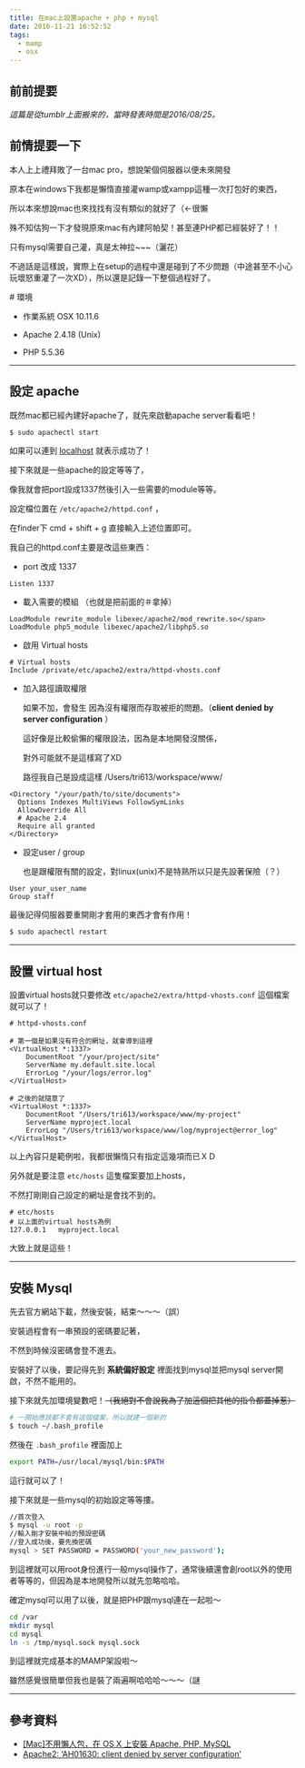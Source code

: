 ```yaml
---
title: 在mac上設置apache + php + mysql
date: 2016-11-21 16:52:52
tags: 
  - mamp
  - osx
---
```


## 前前提要

*這篇是從tumblr上面搬來的，當時發表時間是2016/08/25。*

## 前情提要一下

本人上上禮拜敗了一台mac pro，想說架個伺服器以便未來開發 

原本在windows下我都是懶惰直接灌wamp或xampp這種一次打包好的東西， 

所以本來想說mac也來找找有沒有類似的就好了（←很懶 

殊不知估狗一下才發現原來mac有內建阿帕契！甚至連PHP都已經裝好了！！ 

只有mysql需要自己灌，真是太神拉~~~（灑花）

不過話是這樣說，實際上在setup的過程中還是碰到了不少問題（中途甚至不小心玩壞怒重灌了一次XD），所以還是記錄一下整個過程好了。

\# 環境　 

- 作業系統  OSX 10.11.6 

- Apache 2.4.18 (Unix) 

- PHP 5.5.36

<!--more-->

* * *

## 設定 apache

既然mac都已經內建好apache了，就先來啟動apache server看看吧！

```bash
$ sudo apachectl start
```
如果可以連到 [localhost](http://localhost) 就表示成功了！

接下來就是一些apache的設定等等了， 

像我就會把port設成1337然後引入一些需要的module等等。 

設定檔位置在 `/etc/apache2/httpd.conf` ， 

在finder下 cmd + shift + g 直接輸入上述位置即可。

我自己的httpd.conf主要是改這些東西：

*   port 改成 1337

```apacheconfig
Listen 1337
```

*   載入需要的模組 （也就是把前面的＃拿掉）

```apacheconfig
LoadModule rewrite_module libexec/apache2/mod_rewrite.so</span>
LoadModule php5_module libexec/apache2/libphp5.so
```

*   啟用 Virtual hosts

```apacheconfig
# Virtual hosts
Include /private/etc/apache2/extra/httpd-vhosts.conf
```

*   加入路徑讀取權限 

    如果不加，會發生  因為沒有權限而存取被拒的問題。（**client denied by server configuration** ） 

    這好像是比較偷懶的權限設法，因為是本地開發沒關係， 

    對外可能就不是這樣寫了XD 

    路徑我自己是設成這樣 /Users/tri613/workspace/www/

```apacheconfig
<Directory "/your/path/to/site/documents">
  Options Indexes MultiViews FollowSymLinks
  AllowOverride All
  # Apache 2.4
  Require all granted
</Directory> 
```

*   設定user / group 

    也是跟權限有關的設定，對linux(unix)不是特熟所以只是先設著保險（？）
	
```apacheconfig
User your_user_name 
Group staff
```

最後記得伺服器要重開剛才套用的東西才會有作用！

```bash
$ sudo apachectl restart
```
* * *

## 設置 virtual host

設置virtual hosts就只要修改 `etc/apache2/extra/httpd-vhosts.conf` 這個檔案就可以了！

```apacheconfig
# httpd-vhosts.conf

# 第一個是如果沒有符合的網址，就會導到這裡
<VirtualHost *:1337>
    DocumentRoot "/your/project/site"
    ServerName my.default.site.local
    ErrorLog "/your/logs/error.log"
</VirtualHost>

# 之後的就隨意了
<VirtualHost *:1337>
    DocumentRoot "/Users/tri613/workspace/www/my-project"
    ServerName myproject.local
    ErrorLog "/Users/tri613/workspace/www/log/myproject@error_log"
</VirtualHost>
```
以上內容只是範例啦，我都很懶惰只有指定這幾項而已ＸＤ

另外就是要注意 `etc/hosts` 這隻檔案要加上hosts， 

不然打剛剛自己設定的網址是會找不到的。
```apacheconfig
# etc/hosts
# 以上面的virtual hosts為例
127.0.0.1   myproject.local
```
大致上就是這些！

* * *

## 安裝 Mysql

先去官方網站下載，然後安裝，結束～～～（誤） 

安裝過程會有一串預設的密碼要記著， 

不然到時候沒密碼會登不進去。

安裝好了以後，要記得先到 **系統偏好設定** 裡面找到mysql並把mysql server開啟，不然不能用的。

接下來就先加環境變數吧！<strike>（我絕對不會說我為了加這個把其他的指令都蓋掉惹）</strike>
```bash
# 一開始應該都不會有這個檔案，所以就建一個新的
$ touch ~/.bash_profile
```
然後在 `.bash_profile` 裡面加上
```bash
export PATH=/usr/local/mysql/bin:$PATH
```
這行就可以了！

接下來就是一些mysql的初始設定等等摟。
```bash
//首次登入
$ mysql -u root -p 
//輸入剛才安裝中給的預設密碼
//登入成功後，要先換密碼
mysql > SET PASSWORD = PASSWORD('your_new_password');
```
到這裡就可以用root身份進行一般mysql操作了，通常後續還會創root以外的使用者等等的，但因為是本地開發所以就先忽略哈哈。

確定mysql可以用了以後，就是把PHP跟mysql連在一起啦～
```bash
cd /var
mkdir mysql
cd mysql
ln -s /tmp/mysql.sock mysql.sock
```
到這裡就完成基本的MAMP架設啦～ 

雖然感覺很簡單但我也是裝了兩遍啊哈哈哈～～～（謎

* * *

## 參考資料

*   [[Mac]不用懶人包，在 OS X 上安裝 Apache, PHP, MySQL](https://blog.allenchou.cc/mac-apache-php-mysql-setup/)
*   [Apache2: ‘AH01630: client denied by server configuration’](http://stackoverflow.com/questions/18392741/apache2-ah01630-client-denied-by-server-configuration)